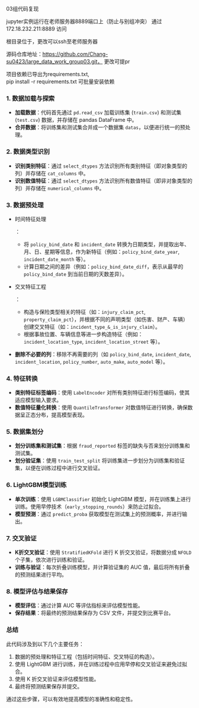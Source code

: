 03组代码复现

jupyter实例运行在老师服务器8889端口上（防止与别组冲突） 通过 172.18.232.211:8889 访问

根目录位于，更改可以ssh至老师服务器

源码仓库地址：https://github.com/Chang-su0423/large_data_work_group03.git，      更改可提pr

项目依赖已导出为requirements.txt,           
pip install -r requirements.txt      可批量安装依赖





### 1. **数据加载与探索**

- **加载数据**：代码首先通过 `pd.read_csv` 加载训练集 (`train.csv`) 和测试集 (`test.csv`) 数据，并存储在 pandas DataFrame 中。
- **合并数据**：将训练集和测试集合并成一个数据集 `datas`，以便进行统一的预处理。

### 2. **数据类型识别**

- **识别类别特征**：通过 `select_dtypes` 方法识别所有类别特征（即对象类型的列）并存储在 `cat_columns` 中。
- **识别数值特征**：通过 `select_dtypes` 方法识别所有数值特征（即非对象类型的列）并存储在 `numerical_columns` 中。

### 3. **数据预处理**

- 时间特征处理

  ：

  - 将 `policy_bind_date` 和 `incident_date` 转换为日期类型，并提取出年、月、日、星期等信息，作为新特征（例如：`policy_bind_date_year`, `incident_date_month` 等）。
  - 计算日期之间的差异（例如：`policy_bind_date_diff`，表示从最早的 `policy_bind_date` 到当前日期的天数差异）。

- 交叉特征工程

  ：

  - 构造与保险类型相关的特征（如：`injury_claim_pct`, `property_claim_pct`），并根据不同的声明类型（如伤害、财产、车辆）创建交叉特征（如：`incident_type_&_is_injury_claim`）。
  - 根据事故位置、车辆信息等进一步构造特征（例如：`incident_location_type`, `incident_location_street` 等）。

- **删除不必要的列**：移除不再需要的列（如 `policy_bind_date`, `incident_date`, `incident_location`, `policy_number`, `auto_make`, `auto_model` 等）。

### 4. **特征转换**

- **类别特征标签编码**：使用 `LabelEncoder` 对所有类别特征进行标签编码，使其适应模型输入要求。
- **数值特征量化转换**：使用 `QuantileTransformer` 对数值特征进行转换，确保数据呈正态分布，提高模型表现。

### 5. **数据集划分**

- **划分训练集和测试集**：根据 `fraud_reported` 标签的缺失与否来划分训练集和测试集。
- **划分验证集**：使用 `train_test_split` 将训练集进一步划分为训练集和验证集，以便在训练过程中进行交叉验证。

### 6. **LightGBM模型训练**

- **单次训练**：使用 `LGBMClassifier` 初始化 LightGBM 模型，并在训练集上进行训练。使用早停技术（`early_stopping_rounds`）来防止过拟合。
- **模型预测**：通过 `predict_proba` 获取模型在测试集上的预测概率，并进行输出。

### 7. **交叉验证**

- **K折交叉验证**：使用 `StratifiedKFold` 进行 K 折交叉验证，将数据分成 `NFOLD` 个子集，依次进行训练和验证。
- **训练与验证**：每次折叠训练模型，并计算验证集的 AUC 值，最后将所有折叠的预测结果进行平均。

### 8. **模型评估与结果保存**

- **模型评估**：通过计算 AUC 等评估指标来评估模型性能。
- **保存结果**：将最终的预测结果保存为 CSV 文件，并提交到比赛平台。

### 总结

此代码涉及到以下几个主要任务：

1. 数据的预处理和特征工程（包括时间特征、交叉特征的构造）。
2. 使用 LightGBM 进行训练，并在训练过程中应用早停和交叉验证来避免过拟合。
3. 使用 K 折交叉验证来评估模型性能。
4. 最终将预测结果保存并提交。

通过这些步骤，可以有效地提高模型的准确性和稳定性。
